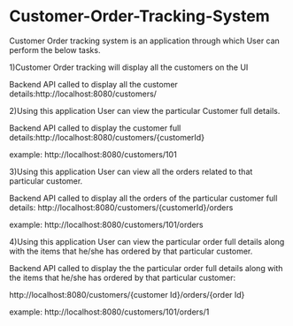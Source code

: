 # Customer-Order-Tracking-System

Customer Order tracking system is an application through which User can perform the below tasks.


1)Customer Order tracking will display all the customers on the UI

Backend API called to display all the customer details:http://localhost:8080/customers/


2)Using this application User can view the particular Customer full details.

Backend API called to display the customer full details:http://localhost:8080/customers/{customerId}

example: http://localhost:8080/customers/101

3)Using this application User can view all the orders related to that particular customer.


Backend API called to display all the orders of the particular customer full details:
http://localhost:8080/customers/{customerId}/orders

example: http://localhost:8080/customers/101/orders


4)Using this application User can view the particular order full details along with the items that he/she has ordered by that particular customer.

Backend API called to display the the particular order full details along with the items that he/she has ordered by that particular customer:

http://localhost:8080/customers/{customer Id}/orders/{order Id}


example: http://localhost:8080/customers/101/orders/1
